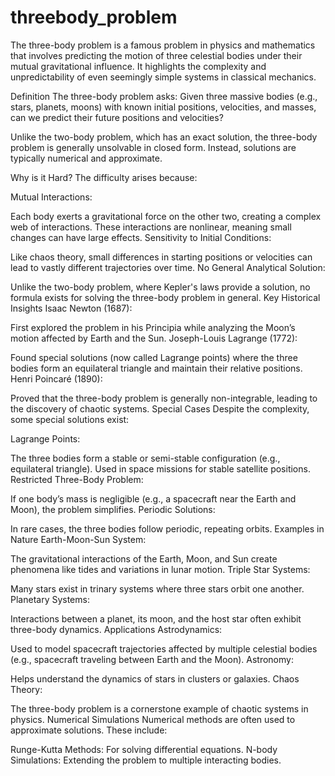 # threebody_problem

The three-body problem is a famous problem in physics and mathematics that involves predicting the motion of three celestial bodies under their mutual gravitational influence. It highlights the complexity and unpredictability of even seemingly simple systems in classical mechanics.

Definition
The three-body problem asks:
Given three massive bodies (e.g., stars, planets, moons) with known initial positions, velocities, and masses, can we predict their future positions and velocities?

Unlike the two-body problem, which has an exact solution, the three-body problem is generally unsolvable in closed form. Instead, solutions are typically numerical and approximate.

Why is it Hard?
The difficulty arises because:

Mutual Interactions:

Each body exerts a gravitational force on the other two, creating a complex web of interactions.
These interactions are nonlinear, meaning small changes can have large effects.
Sensitivity to Initial Conditions:

Like chaos theory, small differences in starting positions or velocities can lead to vastly different trajectories over time.
No General Analytical Solution:

Unlike the two-body problem, where Kepler's laws provide a solution, no formula exists for solving the three-body problem in general.
Key Historical Insights
Isaac Newton (1687):

First explored the problem in his Principia while analyzing the Moon’s motion affected by Earth and the Sun.
Joseph-Louis Lagrange (1772):

Found special solutions (now called Lagrange points) where the three bodies form an equilateral triangle and maintain their relative positions.
Henri Poincaré (1890):

Proved that the three-body problem is generally non-integrable, leading to the discovery of chaotic systems.
Special Cases
Despite the complexity, some special solutions exist:

Lagrange Points:

The three bodies form a stable or semi-stable configuration (e.g., equilateral triangle).
Used in space missions for stable satellite positions.
Restricted Three-Body Problem:

If one body’s mass is negligible (e.g., a spacecraft near the Earth and Moon), the problem simplifies.
Periodic Solutions:

In rare cases, the three bodies follow periodic, repeating orbits.
Examples in Nature
Earth-Moon-Sun System:

The gravitational interactions of the Earth, Moon, and Sun create phenomena like tides and variations in lunar motion.
Triple Star Systems:

Many stars exist in trinary systems where three stars orbit one another.
Planetary Systems:

Interactions between a planet, its moon, and the host star often exhibit three-body dynamics.
Applications
Astrodynamics:

Used to model spacecraft trajectories affected by multiple celestial bodies (e.g., spacecraft traveling between Earth and the Moon).
Astronomy:

Helps understand the dynamics of stars in clusters or galaxies.
Chaos Theory:

The three-body problem is a cornerstone example of chaotic systems in physics.
Numerical Simulations
Numerical methods are often used to approximate solutions. These include:

Runge-Kutta Methods: For solving differential equations.
N-body Simulations: Extending the problem to multiple interacting bodies.
